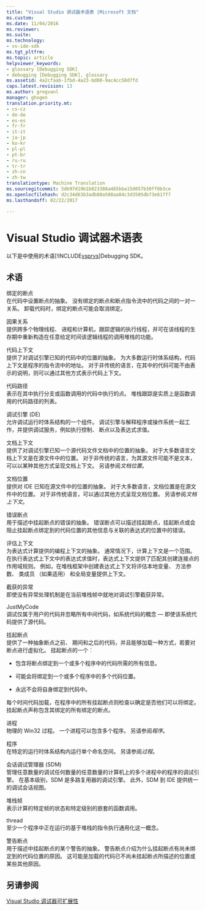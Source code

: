 ```yaml
---
title: "Visual Studio 调试器术语表 |Microsoft 文档"
ms.custom: 
ms.date: 11/04/2016
ms.reviewer: 
ms.suite: 
ms.technology:
- vs-ide-sdk
ms.tgt_pltfrm: 
ms.topic: article
helpviewer_keywords:
- glossary [Debugging SDK]
- debugging [Debugging SDK], glossary
ms.assetid: 4a2cfaab-1fbd-4a23-bd00-9ac4cc50d7fd
caps.latest.revision: 13
ms.author: gregvanl
manager: ghogen
translation.priority.mt:
- cs-cz
- de-de
- es-es
- fr-fr
- it-it
- ja-jp
- ko-kr
- pl-pl
- pt-br
- ru-ru
- tr-tr
- zh-cn
- zh-tw
translationtype: Machine Translation
ms.sourcegitcommit: 5db97d19b1b823388a465bba15d057b30ff0b3ce
ms.openlocfilehash: d2c34d63b3adb88a588aa84c3d3505db73e817f7
ms.lasthandoff: 02/22/2017

---
```

# <a name="visual-studio-debugger-glossary"></a>Visual Studio 调试器术语表
以下是中使用的术语[!INCLUDE[vsprvs](../../../code-quality/includes/vsprvs_md.md)]Debugging SDK。  
  
## <a name="terms"></a>术语  
 绑定的断点  
 在代码中设置断点的抽象。 没有绑定的断点和断点指令流中的代码之间的一对一关系。 卸载代码时，绑定的断点可能会取消绑定。  
  
 因果关系  
 提供跨多个物理线程、 进程和计算机，跟踪逻辑的执行线程，并可在该线程的生存期中重新构造在任意给定时间该逻辑线程的调用堆栈的功能。  
  
 代码上下文  
 提供了对调试引擎已知的代码中的位置的抽象。 为大多数运行时体系结构，代码上下文是程序的指令流中的地址。 对于非传统的语言，在其中的代码可能不由表示的说明，则可以通过其他方式表示代码上下文。  
  
 代码路径  
 表示在其中执行分支或函数调用的代码中执行的点。 堆栈跟踪是实质上是函数调用的代码路径的列表。  
  
 调试引擎 (DE)  
 允许调试运行时体系结构的一个组件。 调试引擎与解释程序或操作系统一起工作，并提供调试服务，例如执行控制、 断点以及表达式求值。  
  
 文档上下文  
 提供了对调试引擎已知一个源代码文件文档中的位置的抽象。 对于大多数语言文档上下文是在源文件中的位置。 对于非传统的语言，为其源文件可能不是文本，可以以某种其他方式呈现文档上下文。 另请参阅*文档位置*。  
  
 文档位置  
 提供对 IDE 已知在源文件中的位置的抽象。 对于大多数语言，文档位置是在源文件中的位置。 对于非传统语言，可以通过其他方式呈现文档位置。 另请参阅*文档上下文*。  
  
 错误断点  
 用于描述中挂起断点的错误的抽象。 错误断点可以描述挂起断点，挂起断点或会阻止挂起断点绑定到的代码位置的其他信息与关联的表达式的位置中的错误。  
  
 评估上下文  
 为表达式计算提供的编程上下文的抽象。 通常情况下，计算上下文是一个范围。 在执行表达式上下文中的表达式求值时，表达式上下文提供了匹配其创建连接点的作用域规则。 例如，在堆栈框架中创建表达式上下文将评估本地变量、 方法参数、 类成员 （如果适用） 和全局变量提供上下文。  
  
 截获的异常  
 即使没有异常处理机制是在当前堆栈帧中就地对调试引擎截获异常。  
  
 JustMyCode  
 调试仅属于用户的代码并忽略所有中间代码，如系统代码的概念 — 即使该系统代码提供了源代码。  
  
 挂起断点  
 提供了一种抽象断点之前、 期间和之后的代码，并且能够加载一种方式，若要对断点进行虚拟化。 挂起断点的一个︰  
  
-   包含将断点绑定到一个或多个程序中的代码所需的所有信息。  
  
-   可能会将绑定到一个或多个程序中的多个代码位置。  
  
-   永远不会将自身绑定到代码中。  
  
 每个时间代码加载，在程序中的所有挂起断点则检查以确定是否他们可以将绑定。 挂起断点声称包含其绑定的所有绑定的断点。  
  
 进程  
 物理的 Win32 过程。 一个进程可以包含多个程序。 另请参阅*程序*。  
  
 程序  
 在特定的运行时体系结构内运行单个命名空间。 另请参阅*过程*。  
  
 会话调试管理器 (SDM)  
 管理任意数量的调试任何数量的任意数量的计算机上的多个进程中的程序的调试引擎。 在基本级别，SDM 是多路复用器的调试引擎。 此外，SDM 到 IDE 提供统一的调试会话视图。  
  
 堆栈帧  
 表示计算的特定帧的状态和特定级别的嵌套的函数调用。  
  
 thread  
 至少一个程序中正在运行的基于堆栈的指令执行通用化这一概念。  
  
 警告断点  
 用于描述中挂起断点的某个警告的抽象。 警告断点介绍为什么挂起断点有尚未绑定到的代码位置的原因。 这可能是加载的代码已不尚未挂起断点所描述的位置或某些其他原因。  
  
## <a name="see-also"></a>另请参阅  
 [Visual Studio 调试器可扩展性](../../../extensibility/debugger/visual-studio-debugger-extensibility.md)
